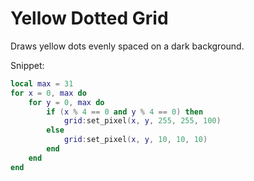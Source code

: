 # Yellow Dotted Grid

Draws yellow dots evenly spaced on a dark background.

Snippet:

```lua
local max = 31
for x = 0, max do
    for y = 0, max do
        if (x % 4 == 0 and y % 4 == 0) then
            grid:set_pixel(x, y, 255, 255, 100)
        else
            grid:set_pixel(x, y, 10, 10, 10)
        end
    end
end
```
